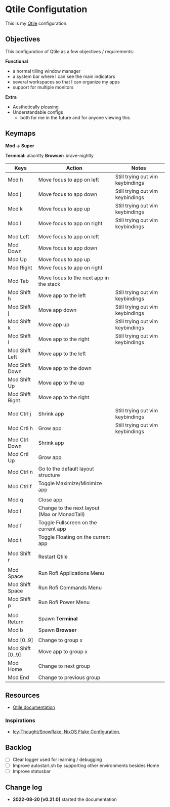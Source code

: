 # Qtile Configutation

This is my [Qtile](http://www.qtile.org/) configuration.

## Objectives

This configuration of Qtile as a few objectives / requirements:

**Functional**
- a normal tilling window manager
- a system bar where I can see the main indicators
- several workspaces so that I can organize my apps
- support for multiple monitors

**Extra**
- Aesthetically pleasing
- Understandable configs
  - both for me in the future and for anyone viewing this


## Keymaps

**Mod -> Super**

**Terminal:** alacritty
**Browser:** brave-nightly

|Keys     |Action               |Notes|
|----     |------               |-----|
|Mod h    |Move focus to app on left  | Still trying out vim keybindings | 
|Mod j    |Move focus to app down     | Still trying out vim keybindings | 
|Mod k    |Move focus to app up       | Still trying out vim keybindings |
|Mod l    |Move focus to app on right | Still trying out vim keybindings | 
|         |                     |     |
|Mod Left |Move focus to app on left  |     | 
|Mod Down |Move focus to app down     |     | 
|Mod Up   |Move focus to app up       |     | 
|Mod Right|Move focus to app on right |     | 
| | | 
|Mod Tab  |Move focus to the next app in the stack | |
|Mod Shift h | Move app to the left | Still trying out vim keybindings |
|Mod Shift j | Move app down | Still trying out vim keybindings |
|Mod Shift k | Move app up | Still trying out vim keybindings |
|Mod Shift l | Move app to the right | Still trying out vim keybindings |
|Mod Shift Left | Move app to the left | |
|Mod Shift Down | Move app to the down | |
|Mod Shift Up | Move app to the up | |
|Mod Shift Right | Move app to the right | |
| | | 
|Mod Ctrl j | Shrink app | Still trying out vim keybindings |
|Mod Crtl h | Grow app | Still trying out vim keybindings |
|Mod Ctrl Down | Shrink app | | 
|Mod Crtl Up | Grow app | |
|Mod Ctrl n | Go to the default layout structure | |
|Mod Ctrl f | Toggle Maximize/Minimize app | | 
| | | 
| Mod q | Close app | | 
| Mod l | Change to the next layout (Max or MonadTall) | |
| Mod f | Toggle Fullscreen on the current app | | 
| Mod t | Toggle Floating on the current app | |
| | |
| Mod Shift r | Restart Qtile | |
| | | 
| Mod Space | Run Rofi Applications Menu | |
| Mod Shift Space | Run Rofi Commands Menu | | 
| Mod Shift p | Run Rofi Power Menu | |
| | | 
| Mod Return | Spawn **Terminal** | |
| Mod b | Spawn **Browser** | |
| | | 
| Mod [0..9] | Change to group x | |
| Mod Shift [0..9] | Move app to group x | |
| Mod Home | Change to next group | |
| Mod End | Change to previous group | | 

## Resources

- [Qtile documentation](https://docs.qtile.org/en/stable/)


### Inspirations

- [Icy-Thought/Snowflake: NixOS Flake Configuration.](https://github.com/Icy-Thought/Snowflake)

## Backlog

- [ ] Clear logger used for learning / debugging 
- [ ] Improve autostart.sh by supporting other environments besides Home
- [ ] Improve statusbar

## Change log

- **2022-08-20 [v0.21.0]** started the documentation

